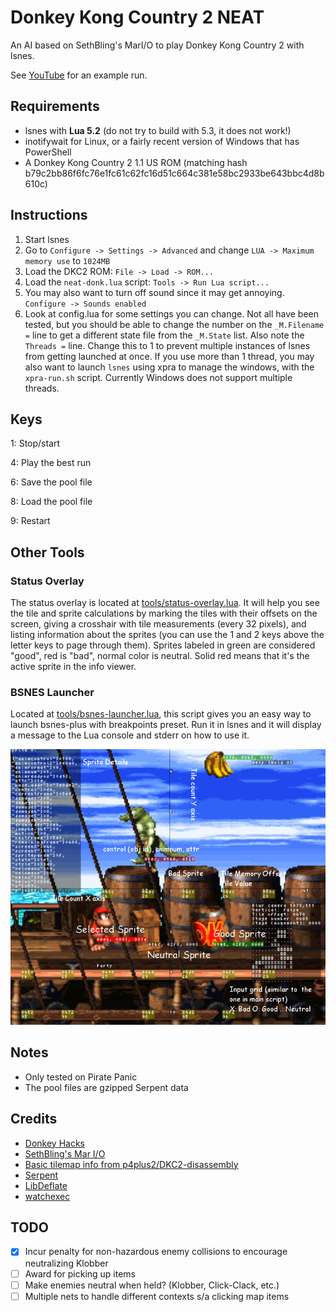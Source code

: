 # Donkey Kong Country 2 NEAT

An AI based on SethBling's MarI/O to play Donkey Kong Country 2 with lsnes.

See [YouTube](https://www.youtube.com/watch?v=Q69_wmEkp-k) for an example run.

## Requirements

* lsnes with **Lua 5.2** (do not try to build with 5.3, it does not work!)
* inotifywait for Linux, or a fairly recent version of Windows that has PowerShell
* A Donkey Kong Country 2 1.1 US ROM (matching hash b79c2bb86f6fc76e1fc61c62fc16d51c664c381e58bc2933be643bbc4d8b610c)

## Instructions

1. Start lsnes
2. Go to `Configure -> Settings -> Advanced` and change `LUA -> Maximum memory use` to `1024MB`
3. Load the DKC2 ROM: `File -> Load -> ROM...`
4. Load the `neat-donk.lua` script: `Tools -> Run Lua script...`
5. You may also want to turn off sound since it may get annoying. `Configure -> Sounds enabled`
6. Look at config.lua for some settings you can change. Not all have been tested, but you should be able to change the number on the `_M.Filename =` line to get a different state file from the `_M.State` list. Also note the `Threads =` line. Change this to 1 to prevent multiple instances of lsnes from getting launched at once. If you use more than 1 thread, you may also want to launch `lsnes` using xpra to manage the windows, with the `xpra-run.sh` script. Currently Windows does not support multiple threads.

## Keys
1: Stop/start

4: Play the best run

6: Save the pool file

8: Load the pool file

9: Restart

## Other Tools

### Status Overlay

The status overlay is located at [tools/status-overlay.lua](tools/status-overlay.lua). It will help you see the tile and sprite calculations by marking the tiles with their offsets on the screen, giving a crosshair with tile measurements (every 32 pixels), and listing information about the sprites (you can use the 1 and 2 keys above the letter keys to page through them). Sprites labeled in green are considered "good", red is "bad", normal color is neutral. Solid red means that it's the active sprite in the info viewer.

### BSNES Launcher

Located at [tools/bsnes-launcher.lua](tools/bsnes-launcher.lua), this script gives you an easy way to launch bsnes-plus with breakpoints preset. Run it in lsnes and it will display a message to the Lua console and stderr on how to use it.

<img src="https://github.com/empathicqubit/neat-donk/blob/master/doc/donkutil.png?raw=true" />

## Notes
* Only tested on Pirate Panic
* The pool files are gzipped Serpent data

## Credits

* [Donkey Hacks](http://donkeyhacks.zouri.jp/html/En-Us/dkc2/index.html)
* [SethBling's Mar I/O](https://github.com/mam91/neat-genetic-mario)
* [Basic tilemap info from p4plus2/DKC2-disassembly](https://github.com/p4plus2/DKC2-disassembly)
* [Serpent](https://github.com/pkulchenko/serpent)
* [LibDeflate](https://github.com/SafeteeWoW/LibDeflate)
* [watchexec](https://github.com/watchexec/watchexec/blob/main/LICENSE)

## TODO

- [x] Incur penalty for non-hazardous enemy collisions to encourage neutralizing Klobber
- [ ] Award for picking up items
- [ ] Make enemies neutral when held? (Klobber, Click-Clack, etc.)
- [ ] Multiple nets to handle different contexts s/a clicking map items

